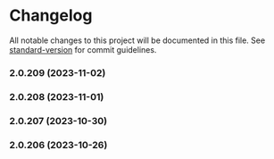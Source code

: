 # Changelog

All notable changes to this project will be documented in this file. See [standard-version](https://github.com/conventional-changelog/standard-version) for commit guidelines.

### 2.0.209 (2023-11-02)

### 2.0.208 (2023-11-01)

### 2.0.207 (2023-10-30)

### 2.0.206 (2023-10-26)

